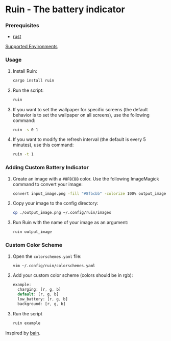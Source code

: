 # Ruin - The battery indicator

### Prerequisites

- [rust](https://www.rust-lang.org/tools/install)

[Supported Environments](https://github.com/unixpariah/wlrs?tab=readme-ov-file#supported-environments)

### Usage

1. Install Ruin:

    ```bash
    cargo install ruin
    ```

2. Run the script:

    ```bash
    ruin
    ```

3. If you want to set the wallpaper for specific screens (the default behavior is to set the wallpaper on all screens), use the following command:

    ```bash
    ruin -s 0 1
    ```

4. If you want to modify the refresh interval (the default is every 5 minutes), use this command:

    ```bash
    ruin -t 1
    ```

### Adding Custom Battery Indicator

1. Create an image with a `#8FBCBB` color. Use the following ImageMagick command to convert your image:

    ```bash
    convert input_image.png -fill "#8fbcbb" -colorize 100% output_image.png
    ```

2. Copy your image to the config directory:

    ```bash
    cp ./output_image.png ~/.config/ruin/images
    ```

3. Run Ruin with the name of your image as an argument:

    ```bash
    ruin output_image
    ```

### Custom Color Scheme

1. Open the `colorschemes.yaml` file:

    ```bash
    vim ~/.config/ruin/colorschemes.yaml
    ```

2. Add your custom color scheme (colors should be in rgb):

    ```rust
    example:
      charging: [r, g, b]
      default: [r, g, b]
      low_battery: [r, g, b]
      background: [r, g, b]
    ```

3. Run the script

    ```bash
    ruin example
    ```

Inspired by [bain](https://github.com/amishbni/bain/tree/master).
